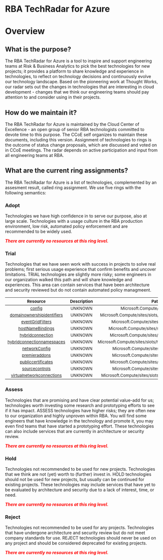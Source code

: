 
RBA TechRadar for Azure
=======================

# Overview

## What is the purpose?


The RBA TechRadar for Azure is a tool to inspire and support engineering teams at Risk & Business Analytics to pick the best technologies for new projects; it provides a platform to share knowledge and experience in technologies, to reflect on technology decisions and continuously evolve our technology landscape.  Based on the pioneering work at Thought Works, our radar sets out the changes in technologies that are interesting in cloud development - changes that we think our engineering teams should pay attention to and consider using in their projects.
## How do we maintain it?


The RBA TechRadar for Azure is maintained by the Cloud Center of Excellence - an open group of senior RBA technologists committed to devote time to this purpose.  The CCoE self organizes to maintain these documents, including this version.  Assignment of technologies to rings is the outcome of status change proposals, which are discussed and voted on in CCoE meetings.  The radar depends on active participation and input from all engineering teams at RBA.
## What are the current ring assignments?


The RBA TechRadar for Azure is a list of technologies, complemented by an assesment result, called ring assignment.  We use five rings with the following semantics:
### Adopt


Technologies we have high confidence in to serve our purpose, also at large scale.  Technologies with a usage culture in the RBA production environment, low risk, automated policy enforcement and are recommended to be widely used.  
  
***<font color="red"> There are currently no resources at this ring level. </font>***
### Trial


Technologies that we have seen work with success in projects to solve real problems;  first serious usage experience that confirm benefits and uncover limitations.  TRIAL technologies are slightly more risky; some engineers in our organization walked this path and will share knowledge and experiences.  This area can contain services that have been architecture and security reviewed but do not contain automated policy managmeent.  

|<sub>Resource</sub>|<sub>Description</sub>|<sub>Path</sub>|<sub>Status</sub>|
| :---: | :---: | :---: | :---: |
|<sub>[config](https://github.com/openrba/python-azure-techradar/tree/master/Microsoft.Compute/sites/slots/config)</sub>|<sub>UNKNOWN</sub>|<sub>Microsoft.Compute/sites/slots/config</sub>|<sub>TRIAL</sub>|
|<sub>[domainownershipidentifiers](https://github.com/openrba/python-azure-techradar/tree/master/Microsoft.Compute/sites/slots/domainownershipidentifiers)</sub>|<sub>UNKNOWN</sub>|<sub>Microsoft.Compute/sites/slots/domainownershipidentifiers</sub>|<sub>TRIAL</sub>|
|<sub>[eventGridFilters](https://github.com/openrba/python-azure-techradar/tree/master/Microsoft.Compute/sites/slots/eventGridFilters)</sub>|<sub>UNKNOWN</sub>|<sub>Microsoft.Compute/sites/slots/eventGridFilters</sub>|<sub>TRIAL</sub>|
|<sub>[hostNameBindings](https://github.com/openrba/python-azure-techradar/tree/master/Microsoft.Compute/sites/slots/hostNameBindings)</sub>|<sub>UNKNOWN</sub>|<sub>Microsoft.Compute/sites/slots/hostNameBindings</sub>|<sub>TRIAL</sub>|
|<sub>[hybridconnection](https://github.com/openrba/python-azure-techradar/tree/master/Microsoft.Compute/sites/slots/hybridconnection)</sub>|<sub>UNKNOWN</sub>|<sub>Microsoft.Compute/sites/slots/hybridconnection</sub>|<sub>TRIAL</sub>|
|<sub>[hybridconnectionnamespaces](https://github.com/openrba/python-azure-techradar/tree/master/Microsoft.Compute/sites/slots/hybridconnectionnamespaces)</sub>|<sub>UNKNOWN</sub>|<sub>Microsoft.Compute/sites/slots/hybridconnectionnamespaces</sub>|<sub>TRIAL</sub>|
|<sub>[networkConfig](https://github.com/openrba/python-azure-techradar/tree/master/Microsoft.Compute/sites/slots/networkConfig)</sub>|<sub>UNKNOWN</sub>|<sub>Microsoft.Compute/sites/slots/networkConfig</sub>|<sub>TRIAL</sub>|
|<sub>[premieraddons](https://github.com/openrba/python-azure-techradar/tree/master/Microsoft.Compute/sites/slots/premieraddons)</sub>|<sub>UNKNOWN</sub>|<sub>Microsoft.Compute/sites/slots/premieraddons</sub>|<sub>TRIAL</sub>|
|<sub>[publiccertificates](https://github.com/openrba/python-azure-techradar/tree/master/Microsoft.Compute/sites/slots/publiccertificates)</sub>|<sub>UNKNOWN</sub>|<sub>Microsoft.Compute/sites/slots/publiccertificates</sub>|<sub>TRIAL</sub>|
|<sub>[sourcecontrols](https://github.com/openrba/python-azure-techradar/tree/master/Microsoft.Compute/sites/slots/sourcecontrols)</sub>|<sub>UNKNOWN</sub>|<sub>Microsoft.Compute/sites/slots/sourcecontrols</sub>|<sub>TRIAL</sub>|
|<sub>[virtualnetworkconnections](https://github.com/openrba/python-azure-techradar/tree/master/Microsoft.Compute/sites/slots/virtualnetworkconnections)</sub>|<sub>UNKNOWN</sub>|<sub>Microsoft.Compute/sites/slots/virtualnetworkconnections</sub>|<sub>TRIAL</sub>|

### Assess


Technologies that are promising and have clear potential value-add for us; technologies worth investing some research and prototyping efforts to see if it has impact.  ASSESS technologies have higher risks;  they are often new to our organization and highly unproven within RBA.  You will find some engineers that have knowledge in the technology and promote it, you may even find teams that have started a prototyping effort.  These technologies can also include services that are currently in architecture or security review.  
  
***<font color="red"> There are currently no resources at this ring level. </font>***
### Hold


Technologies not recommended to be used for new projects. Technologies that we think are not (yet) worth to (further) invest in.  HOLD technologies should not be used for new projects, but usually can be continued for existing projects.  These technologies may include services that have yet to be evaluated by architecture and security due to a lack of interest, time, or need.  
  
***<font color="red"> There are currently no resources at this ring level. </font>***
### Reject


Technologies not recommended to be used for any projects. Technologies that have undergone architecture and security review but do not meet company standards for use.  REJECT technologies should never be used on any project and should be considered deprecated for existing projects.  
  
***<font color="red"> There are currently no resources at this ring level. </font>***